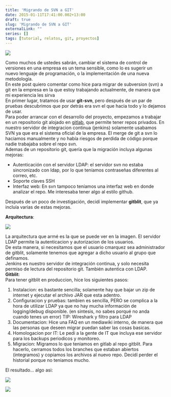 ```yaml
---
title: 'Migrando de SVN a GIT'
date: 2015-01-11T17:41:00.002+13:00
draft: true
slug: 'Migrando de SVN a GIT'
externalLink: ""
series: []
tags: [tutorial, relatos, git, proyectos]
---
```


[![](http://4.bp.blogspot.com/-VTOUfiovt7Y/VLH-mU-1OWI/AAAAAAAAcbM/C391xBLdIsE/s1600/subversion_VS_git.jpg)](http://4.bp.blogspot.com/-VTOUfiovt7Y/VLH-mU-1OWI/AAAAAAAAcbM/C391xBLdIsE/s1600/subversion_VS_git.jpg)

Como muchos de ustedes sabrán, cambiar el sistema de control de versiones en una empresa es un tema sensible, como lo es sugerir un nuevo lenguaje de programación, o la implementación de una nueva metodología.  
En este post quiero comentar como hice para migrar de subversion (svn) a git en la empresa en la que estoy trabajando actualmente, de manera que mi experiencia les sirva  
En primer lugar, tratamos de usar **git-svn**, pero después de un par de pruebas descubrimos que por detrás era svn el que hacia todo y lo dejamos de usar.  
Para poder arrancar con el desarrollo del proyecto, empezamos a trabajar en un repositorio git alojado en [gitlab](http://gitlab.com/), que permite tener repos privados. En nuestro servidor de integracion continua (jenkins) solamente usabamos SVN ya que era el sistema oficial de la empresa. El merge de git a svn lo haciamos manualmente y no había riesgos de perdida de código porque nadie trabajaba sobre el repo svn.  
Ademas de un repositorio git, quería que la migración incluya algunas mejoras:  

*   Autenticación con el servidor LDAP: el servidor svn no estaba sincronizado con ldap, por lo que teníamos contraseñas diferentes al correo, etc. 
*   Soporte claves SSH
*   Interfaz web: En svn tampoco teníamos una interfaz web en donde analizar el repo. Me interesaba tener algo al estilo github.

Después de un poco de investigación, decidí implementar **gitblit**, que ya incluía varias de estas mejoras.

  

**Arquitectura**:  

[![](http://2.bp.blogspot.com/-am25tY_c2rU/VLHy-NfHnKI/AAAAAAAAcas/1aXPyw4QJXY/s1600/untitled.png)](http://2.bp.blogspot.com/-am25tY_c2rU/VLHy-NfHnKI/AAAAAAAAcas/1aXPyw4QJXY/s1600/untitled.png)

La arquitectura que armé es la que se puede ver en la imagen. El servidor LDAP permite la autenticacion y autorizacion de los usuarios.  
De esta manera, si necesitamos que el usuario cmarquez sea administrador de gitblit, solamente tenemos que agregar a dicho usuario al grupo que definamos.  
Jenkins es nuestro servidor de integración continua, y solo necesita permiso de lectura del repositorio git. También autentica con LDAP.  
**Gitblit**:  
Para tener gitblit en produccion, hice los siguientes pasos:  
  

1.  Instalacion: es bastante sencilla; solamente hay que bajar un zip de internet y ejecutar el archivo JAR que esta adentro.
2.  Configuracion y pruebas: tambien es sencilla, PERO se complica a la hora de utilizar LDAP ya que no hay mucha información de logging/debug disponible. (en sintesis, no sabes porqué no anda cuando tenes un error) TIP: Wireshark y filtro para LDAP
3.  Documentacion: Hice una FAQ en un mediawiki interno, de manera que las personas que deseen migrar puedan saber las cosas basicas.
4.  Homologacion por IT: Le pedi a la gente de IT que incluya ese servidor para los backups periodicos y monitoreo.
5.  Migracion: Migramos lo que teniamos en gitlab al repo gitblit. Para hacerlo, cerramos todos los branches que estaban abiertos (integramos) y copiamos los archivos al nuevo repo. Decidí perder el historial porque no teniamos mucho.

  
El resultado... algo asi:  
  

[![](http://3.bp.blogspot.com/-7P420lLg27o/VLH-VAHtU9I/AAAAAAAAca8/pTBZ-wXFOvY/s1600/gitblit.png)](http://3.bp.blogspot.com/-7P420lLg27o/VLH-VAHtU9I/AAAAAAAAca8/pTBZ-wXFOvY/s1600/gitblit.png)

  

  

[![](http://1.bp.blogspot.com/-DONygmCjdEM/VLH-VKt4yYI/AAAAAAAAcbA/czBR9O6kJqE/s1600/Gitblit_10.png)](http://1.bp.blogspot.com/-DONygmCjdEM/VLH-VKt4yYI/AAAAAAAAcbA/czBR9O6kJqE/s1600/Gitblit_10.png)